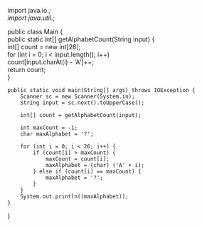 import java.io.*;  
import java.util.*;  
  
public class Main {  
    public static int[] getAlphabetCount(String input) {  
        int[] count = new int[26];  
        for (int i = 0; i < input.length(); i++)  
            count[input.charAt(i) - 'A']++;  
        return count;  
    }  
  
    public static void main(String[] args) throws IOException {  
        Scanner sc = new Scanner(System.in);  
        String input = sc.next().toUpperCase();  
  
        int[] count = getAlphabetCount(input);  
  
        int maxCount = -1;  
        char maxAlphabet = '?';  
  
        for (int i = 0; i < 26; i++) {  
            if (count[i] > maxCount) {  
                maxCount = count[i];  
                maxAlphabet = (char) ('A' + i);  
            } else if (count[i] == maxCount) {  
                maxAlphabet = '?';  
            }  
        }  
        System.out.println((maxAlphabet));  
    }  
}


